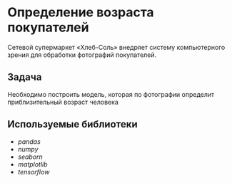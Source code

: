 # Определение возраста покупателей

Сетевой супермаркет «Хлеб-Соль» внедряет систему компьютерного зрения для обработки фотографий покупателей.

## Задача

Необходимо построить модель, которая по фотографии определит приблизительный возраст человека

## Используемые библиотеки
- *pandas*
- *numpy*
- *seaborn*
- *matplotlib*
- *tensorflow*
